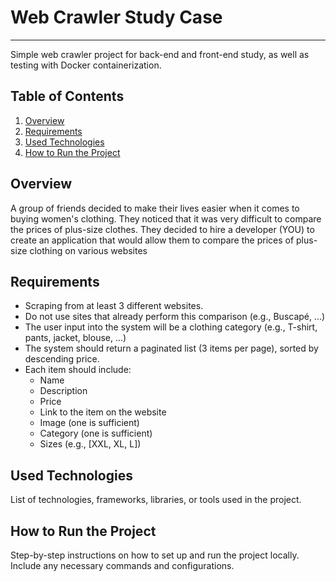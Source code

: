 # Web Crawler Study Case
---
Simple web crawler project for back-end and front-end study, as well as testing with Docker containerization.

## Table of Contents
1. [Overview](#overview)
2. [Requirements](#requirements)
3. [Used Technologies](#used-technologies)
4. [How to Run the Project](#how-to-run-the-project)

## Overview
A group of friends decided to make their lives easier when it comes to buying women's clothing. They noticed that it was very difficult to compare the prices of plus-size clothes. They decided to hire a developer (YOU) to create an application that would allow them to compare the prices of plus-size clothing on various websites

## Requirements
- Scraping from at least 3 different websites.
- Do not use sites that already perform this comparison (e.g., Buscapé, ...)
- The user input into the system will be a clothing category (e.g., T-shirt, pants, jacket, blouse, ...)
- The system should return a paginated list (3 items per page), sorted by descending price.
- Each item should include:
    - Name
    - Description
    - Price
    - Link to the item on the website
    - Image (one is sufficient)
    - Category (one is sufficient)
    - Sizes (e.g., [XXL, XL, L])

## Used Technologies
List of technologies, frameworks, libraries, or tools used in the project.

## How to Run the Project
Step-by-step instructions on how to set up and run the project locally. Include any necessary commands and configurations.